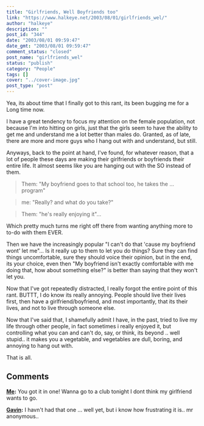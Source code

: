 ```yaml
---
title: "Girlfriends, Well Boyfriends too"
link: "https://www.halkeye.net/2003/08/01/girlfriends_wel/"
author: "halkeye"
description: ""
post_id: "344"
date: "2003/08/01 09:59:47"
date_gmt: "2003/08/01 09:59:47"
comment_status: "closed"
post_name: "girlfriends_wel"
status: "publish"
category: "People"
tags: []
cover: "../cover-image.jpg"
post_type: "post"
---
```


Yea, its about time that I finally got to this rant, its been bugging me for a Long time now.

I have a great tendency to focus my attention on the female population, not because I'm into hitting on girls, just that the girls seem to have the ability to get me and understand me a lot better than males do. Granted, as of late, there are more and more guys who I hang out with and understand, but still.

Anyways, back to the point at hand, I've found, for whatever reason, that a lot of people these days are making their girlfriends or boyfriends their entire life. It almost seems like you are hanging out with the SO instead of them.


> Them: "My boyfriend goes to that school too, he takes the ... program"

> me: "Really? and what do you take?"

> Them: "he's really enjoying it"...


Which pretty much turns me right off there from wanting anything more to to-do with them EVER.

Then we have the increasingly popular "I can't do that 'cause my boyfriend wont' let me"... Is it really up to them to let you do things? Sure they can find things uncomfortable, sure they should voice their opinion, but in the end, its your choice, even then "My boyfriend isn't exactly comfortable with me doing that, how about something else?" is better than saying that they won't let you.

Now that I've got repeatedly distracted, I really forgot the entire point of this rant. BUTTT, I do know its really annoying. People should live their lives first, then have a girlfriend/boyfriend, and most importantly, that its their lives, and not to live through someone else.

Now that I've said that, I shamefully admit I have, in the past, tried to live my life through other people, in fact sometimes i really enjoyed it, but controlling what you can and can't do, say, or think, its beyond .. well stupid.. it makes you a vegetable, and vegetables are dull, boring, and annoying to hang out with.

That is all.

## Comments

**[Me](#11 "2003-08-14 07:51:21"):** You got it in one!
 Wanna go to a club tonight
 I dont think my girlfriend wants to go.

**[Gavin](#12 "2003-08-14 11:35:52"):** I havn't had that one ... well yet, but i know how frustrating it is.. mr anonymous..

